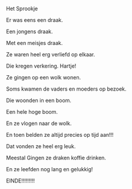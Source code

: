 Het Sprookje

Er was eens een draak.

Een jongens draak.

Met een meisjes draak.

Ze waren heel erg verliefd op elkaar.

Die kregen verkering. Hartje!

Ze gingen op een wolk wonen.

Soms kwamen de vaders en moeders op bezoek.

Die woonden in een boom.

Een hele hoge boom.

En ze vlogen naar de wolk.

En toen belden ze altijd precies op tijd aan!!!

Dat vonden ze heel erg leuk.

Meestal Gingen ze draken koffie drinken.

En ze leefden nog lang en gelukkig!

EINDE!!!!!!!!!